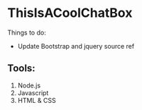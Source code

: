# ThisIsACoolChatBox

Things to do:
* Update Bootstrap and jquery source ref

## Tools: ##
  1. Node.js
  2. Javascript
  3. HTML & CSS
